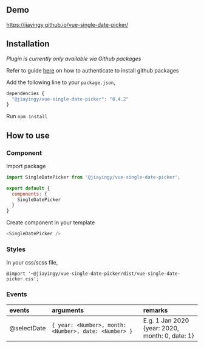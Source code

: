 ## Demo
https://jiayingy.github.io/vue-single-date-picker/

## Installation
*Plugin is currently only available via Github packages*

Refer to guide [here](https://help.github.com/en/packages/using-github-packages-with-your-projects-ecosystem/configuring-npm-for-use-with-github-packages) on how to authenticate to install github packages

Add the following line to your `package.json`,
```javascript
dependencies {
  "@jiayingy/vue-single-date-picker": "0.4.2"
}
```

Run `npm install`

## How to use

### Component

Import package
```javascript
import SingleDatePicker from '@jiayingy/vue-single-date-picker';

export default {
  components: {
    SingleDatePicker
  }
}
```

Create component in your template
```javascript
<SingleDatePicker />
```

### Styles
In your css/scss file,
```
@import '~@jiayingy/vue-single-date-picker/dist/vue-single-date-picker.css';
```

### Events 
|events|arguments|remarks|
|:--|:--|:--|
|@selectDate|```{ year: <Number>, month: <Number>, date: <Number> }```|E.g. 1 Jan 2020 <br> {year: 2020, month: 0, date: 1}| 
